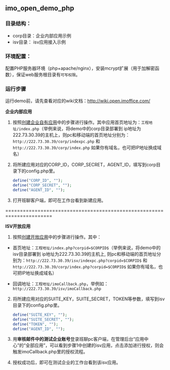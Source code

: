 ## imo_open_demo_php

### 目录结构：
- corp目录：企业内部应用示例
- isv目录： isv应用接入示例

### 环境配置：
   配置PHP服务器环境（php+apache/nginx），安装mcrypt扩展（用于加解密函数），保证web服务根目录有`可写权限`。

### 运行步骤
   运行demo前，请先查看对应的wiki文档：http://wiki.open.imoffice.com/

**企业内部应用**

1. 按照[创建企业自有应用](http://wiki.open.imoffice.com/pages/viewpage.action?pageId=3244078)中的步骤进行操作。其中应用首页地址为：`工程地址/index.php`（举例来说，将demo中的corp目录部署到 ip地址为222.73.30.39的主机上，则pc和移动端的首页地址分别为：`http://222.73.30.39/corp/indexpc.php` 和 `http://222.73.30.39/corp/index.php` 如果你有域名，也可把IP地址换成域名）

2. 将所建应用对应的CORP_ID，CORP_SECRET，AGENT_ID，填写到corp目录下的config.php里。

   ```php
   define("CORP_ID", "");
   define("CORP_SECRET", "");
   define("AGENT_ID", "");
   ```
3. 打开班聊客户端，即可在工作台看到新建应用。

======================================================================

**ISV开放应用**

1. 按照[创建开放应用](http://wiki.open.imoffice.com/pages/viewpage.action?pageId=3244119)中的步骤进行操作。其中：

  * 首页地址：`工程地址/index.php?corpid=$CORPID$`（举例来说，将demo中的isv目录部署到 ip地址为222.73.30.39的主机上, 则pc和移动端的首页地址分别为：`http://222.73.30.39/isv/indexpc.php?corpid=$CORPID$` 和 `http://222.73.30.39/corp/index.php?corpid=$CORPID$` 如果你有域名，也可把IP地址换成域名）
  
  * 回调地址：`工程地址/imoCallback.php`，举例如：`http://222.73.30.39/isv/imoCallback.php`

2. 将所建应用对应的SUITE_KEY，SUITE_SECRET，TOKEN等参数，填写到isv目录下的config.php里。

   ```php
   define("SUITE_KEY", "");
   define("SUITE_SECRET", "");
   define("TOKEN", "");
   define("AGENT_ID", "");
   ```

3. 用**审核邮件中的测试企业账号**登录班聊pc客户端，在管理后台“应用中心”的“全部应用”，可以看到步骤1中创建的isv应用，点击添加进行授权，则会触发imoCallback.php里的授权流程。

4. 授权成功后，即可在测试企业的工作台看到该isv应用。
